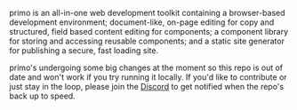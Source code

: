 primo is an all-in-one web development toolkit containing a browser-based development environment; document-like, on-page editing for copy and structured, field based content editing for components; a component library for storing and accessing reusable components; and a static site generator for publishing a secure, fast loading site. 

primo's undergoing some big changes at the moment so this repo is out of date and won't work if you try running it locally. If you'd like to contribute or just stay in the loop, please join the [Discord](https://discord.com/invite/UeNeTk6cF3) to get notified when the repo's back up to speed.
